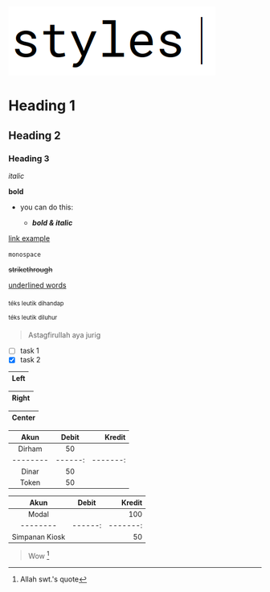 ![styles](some_pic/styles.png)

# Heading 1

## Heading 2

### Heading 3

_italic_

<!-- *alternate italic* -->

**bold**

- you can do this:

  - **_bold & italic_**

<!-- ***alternate bold & italic*** -->

[link example](https://example.com/)

`monospace`

~~strikethrough~~

<u>underlined words</u> <!-- github exclusive kayaknya -->

<sub>téks leutik dihandap</sub>

<sup>téks leutik diluhur</sup>

<!-- ghaib -->

> Astagfirullah aya jurig

- [ ] task 1
- [x] task 2

| Left |
|------|

| Right |
|------:|

| Center |
|:------:|

| Akun   | Debit | Kredit |
|:------:|:-----:|-------:|
| Dirham | 50    |        |
|--------|------:|-------:|
| Dinar  | 50    |        |
| Token  | 50    |        |

| Akun   | Debit | Kredit |
|:------:|:-----:|-------:|
| Modal  |       | 100    |
|--------|------:|-------:|
| Simpanan Kiosk  |       | 50     |

> Wow [^1]

[^1]: Allah swt.'s quote
